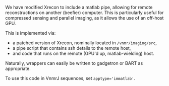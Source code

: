 We have modified Xrecon to include a matlab pipe, allowing for remote reconstructions on another (beefier) computer. 
This is particularly useful for compressed sensing and parallel imaging, as it allows the use of an off-host GPU. 

This is implemented via:

* a patched version of Xrecon, nominally located in `/vnmr/imaging/src`, 
* a pipe script that contains ssh details to the remote host, 
* and code that runs on the remote (GPU'd up, matlab-wielding) host. 

Naturally, wrappers can easily be written to gadgetron or BART as appropriate. 

To use this code in VnmrJ sequences, set `apptype='immatlab'`. 
